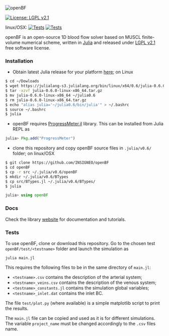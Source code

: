 ![openBF](https://alemelis.github.io/openbf.jl/images/openBF.svg)

[![License: LGPL v2.1](https://img.shields.io/badge/license-LGPL%202.1-yellow.svg)](http://www.gnu.org/licenses/lgpl-2.1)

linux/OSX: [![Tests](https://img.shields.io/badge/julia%20v0.3.11-Tests%20pass-brightgreen.svg)](https://julialang.org/downloads/oldreleases.html)
[![Tests](https://img.shields.io/badge/julia%20v0.6.0-Tests%20pass-brightgreen.svg)](https://julialang.org/downloads/)

openBF is an open-source 1D blood flow solver based on MUSCL finite-volume numerical scheme, written in [Julia](https://julialang.org/downloads/) and released under [LGPL v2.1](http://www.gnu.org/licenses/lgpl-2.1) free software license.

### Installation

- Obtain latest Julia release for your platform [here](https://julialang.org/downloads/); on Linux
```bash
$ cd ~/Dowloads
$ wget https://julialang-s3.julialang.org/bin/linux/x64/0.6/julia-0.6.0-linux-x86_64.tar.gz
$ tar -xzvf julia-0.6.0-linux-x86_64.tar.gz
$ mv julia-0.6.0-linux-x86_64 ~/julia0.6
$ rm julia-0.6.0-linux-x86_64.tar.gz
$ echo "alias julia='~/julia0.6/bin/julia'" > ~/.bashrc
$ source ~/.bashrc
$ julia
```
- openBF requires [ProgressMeter.jl](https://github.com/timholy/ProgressMeter.jl) library. This can be installed from Julia REPL as
```julia
julia> Pkg.add("ProgressMeter")
```
- clone this repository and copy openBF source files in `.julia/v0.6/` folder; on linux/OSX
```bash
$ git clone https://github.com/INSIGNEO/openBF
$ cd openBF
$ cp -r src ~/.julia/v0.6/openBF
$ mkdir ~/.julia/v0.6/BTypes
$ cp src/BTypes.jl ~/.julia/v0.6/BTypes/
$ julia
```
```julia
julia> using openBF
```


### Docs

Check the library [website](https://INSIGNEO.github.io/openBF/Docs/index.html) for documentation and tutorials.

### Tests

To use openBF, clone or download this repository. Go to the chosen test `openBF/test/<testname>` folder and launch the simulation as
```
julia main.jl
```
This requires the following files to be in the same directory of `main.jl`:

- `<testname>.csv` contains the description of the arterial system;
- `<testname>_veins.csv` contains the description of the venous system;
- `<testname>_constants.jl` contains the simulation global variables;
- `<testname>_inlet.dat` contains the inlet BC.

The file `test/plot.py` (where available) is a simple matplotlib script to print the results.

The `main.jl` file can be copied and used as it is for different simulations. The variable `project_name` must be changed accordingly to the `.csv` files name.
